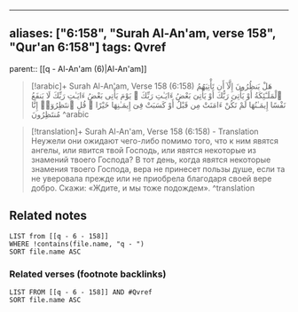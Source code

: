 
---
aliases: ["6:158", "Surah Al-An'am, verse 158", "Qur'an 6:158"]
tags: Qvref
---

parent:: [[q - Al-An'am (6)|Al-An'am]]

> [!arabic]+ Surah Al-An'am, Verse 158 (6:158)
> <span class="quran-arabic">هَلْ يَنظُرُونَ إِلَّآ أَن تَأْتِيَهُمُ ٱلْمَلَـٰٓئِكَةُ أَوْ يَأْتِىَ رَبُّكَ أَوْ يَأْتِىَ بَعْضُ ءَايَـٰتِ رَبِّكَ ۗ يَوْمَ يَأْتِى بَعْضُ ءَايَـٰتِ رَبِّكَ لَا يَنفَعُ نَفْسًا إِيمَـٰنُهَا لَمْ تَكُنْ ءَامَنَتْ مِن قَبْلُ أَوْ كَسَبَتْ فِىٓ إِيمَـٰنِهَا خَيْرًا ۗ قُلِ ٱنتَظِرُوٓا۟ إِنَّا مُنتَظِرُونَ</span>
^arabic

> [!translation]+ Surah Al-An'am, Verse 158 (6:158) - Translation
> Неужели они ожидают чего-либо помимо того, что к ним явятся ангелы, или явится твой Господь, или явятся некоторые из знамений твоего Господа? В тот день, когда явятся некоторые знамения твоего Господа, вера не принесет пользы душе, если та не уверовала прежде или не приобрела благодаря своей вере добро. Скажи: «Ждите, и мы тоже подождем».
^translation



## Related notes
```dataview
LIST from [[q - 6 - 158]]
WHERE !contains(file.name, "q - ")
SORT file.name ASC
```

### Related verses (footnote backlinks)
```dataview
LIST FROM [[q - 6 - 158]] AND #Qvref
SORT file.name ASC
```

